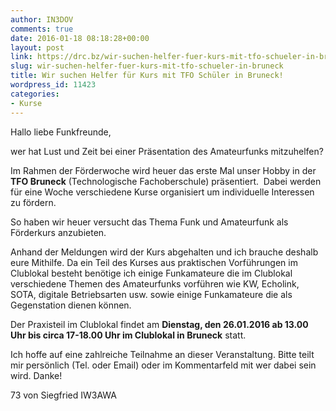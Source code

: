 ```yaml
---
author: IN3DOV
comments: true
date: 2016-01-18 08:18:28+00:00
layout: post
link: https://drc.bz/wir-suchen-helfer-fuer-kurs-mit-tfo-schueler-in-bruneck/
slug: wir-suchen-helfer-fuer-kurs-mit-tfo-schueler-in-bruneck
title: Wir suchen Helfer für Kurs mit TFO Schüler in Bruneck!
wordpress_id: 11423
categories:
- Kurse
---
```


Hallo liebe Funkfreunde,




wer hat Lust und Zeit bei einer Präsentation des Amateurfunks mitzuhelfen?




Im Rahmen der Förderwoche wird heuer das erste Mal unser Hobby in der **TFO Bruneck** (Technologische Fachoberschule) präsentiert.  Dabei werden für eine Woche verschiedene Kurse organisiert um individuelle Interessen zu fördern.




So haben wir heuer versucht das Thema Funk und Amateurfunk als Förderkurs anzubieten.




Anhand der Meldungen wird der Kurs abgehalten und ich brauche deshalb eure Mithilfe. Da ein Teil des Kurses aus praktischen Vorführungen im Clublokal besteht benötige ich einige Funkamateure die im Clublokal verschiedene Themen des Amateurfunks vorführen wie KW, Echolink, SOTA, digitale Betriebsarten usw. sowie einige Funkamateure die als Gegenstation dienen können.




Der Praxisteil im Clublokal findet am **Dienstag, den 26.01.2016 ab 13.00 Uhr bis circa 17-18.00 Uhr im Clublokal in Bruneck** statt.




Ich hoffe auf eine zahlreiche Teilnahme an dieser Veranstaltung. Bitte teilt mir persönlich (Tel. oder Email) oder im Kommentarfeld mit wer dabei sein wird. Danke!




73 von Siegfried IW3AWA




